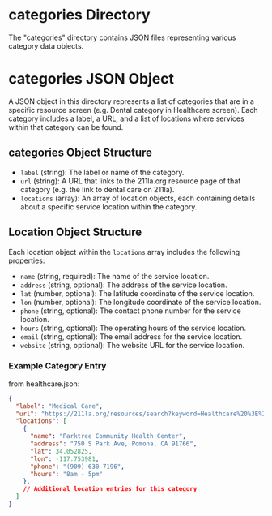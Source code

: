 # categories Directory

The "categories" directory contains JSON files representing various category data objects. 

# categories JSON Object

A JSON object in this directory represents a list of categories that are in a specific resource screen (e.g. Dental category in Healthcare screen). Each category includes a label, a URL, and a list of locations where services within that category can be found.

## categories Object Structure

- `label` (string): The label or name of the category.
- `url` (string): A URL that links to the 211la.org resource page of that category (e.g. the link to dental care on 211la).
- `locations` (array): An array of location objects, each containing details about a specific service location within the category.

## Location Object Structure

Each location object within the `locations` array includes the following properties:

- `name` (string, required): The name of the service location.
- `address` (string, optional): The address of the service location.
- `lat` (number, optional): The latitude coordinate of the service location.
- `lon` (number, optional): The longitude coordinate of the service location.
- `phone` (string, optional): The contact phone number for the service location.
- `hours` (string, optional): The operating hours of the service location.
- `email` (string, optional): The email address for the service location.
- `website` (string, optional): The website URL for the service location.

### Example Category Entry

from healthcare.json:

```json
{
  "label": "Medical Care",
  "url": "https://211la.org/resources/search?keyword=Healthcare%20%3E%20Medical%20Care%20%281018%29&landing=1&keyword_hidden=Healthcare%20%3E%20Medical%20Care%20%281018%29&website_categorization=1",
  "locations": [
    {
      "name": "Parktree Community Health Center",
      "address": "750 S Park Ave, Pomona, CA 91766",
      "lat": 34.052825,
      "lon": -117.753981,
      "phone": "(909) 630-7196",
      "hours": "8am - 5pm"
    },
    // Additional location entries for this category
  ]
}
```